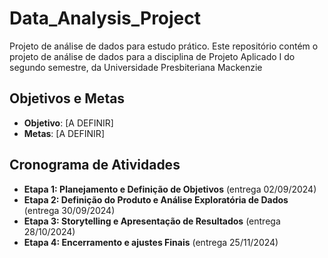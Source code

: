 # Data_Analysis_Project
Projeto de análise de dados para estudo prático.
Este repositório contém o projeto de análise de dados para a disciplina de Projeto Aplicado I do segundo semestre, da Universidade Presbiteriana Mackenzie
## Objetivos e Metas
- **Objetivo**: [A DEFINIR]
- **Metas**: [A DEFINIR]
## Cronograma de Atividades
- **Etapa 1: Planejamento e Definição de Objetivos** (entrega 02/09/2024)
- **Etapa 2: Definição do Produto e Análise Exploratória de Dados** (entrega 30/09/2024)
- **Etapa 3: Storytelling e Apresentação de Resultados** (entrega 28/10/2024)
- **Etapa 4: Encerramento e ajustes Finais** (entrega 25/11/2024)
